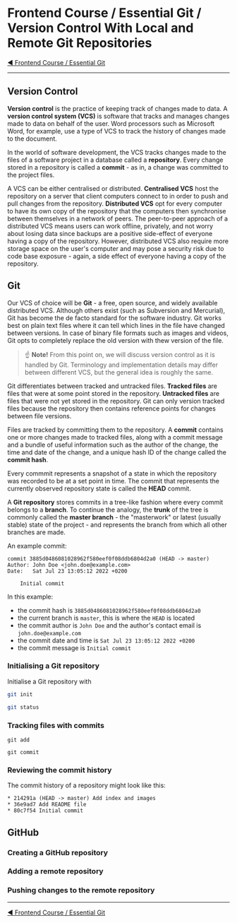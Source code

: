 # Frontend Course / Essential Git / Version Control With Local and Remote Git Repositories

[:arrow_backward: Frontend Course / Essential Git](./README.md)

---

## Version Control

**Version control** is the practice of keeping track of changes made to data. A **version control system (VCS)** is software that tracks and manages changes made to data on behalf of the user. Word processors such as Microsoft Word, for example, use a type of VCS to track the history of changes made to the document.

In the world of software development, the VCS tracks changes made to the files of a software project in a database called a **repository**. Every change stored in a repository is called a **commit** - as in, a change was committed to the project files.

A VCS can be either centralised or distributed. **Centralised VCS** host the repository on a server that client computers connect to in order to push and pull changes from the repository. **Distributed VCS** opt for every computer to have its own copy of the repository that the computers then synchronise between themselves in a network of peers. The peer-to-peer approach of a distributed VCS means users can work offline, privately, and not worry about losing data since backups are a positive side-effect of everyone having a copy of the repository. However, distributed VCS also require more storage space on the user's computer and may pose a security risk due to code base exposure - again, a side effect of everyone having a copy of the repository.

## Git

Our VCS of choice will be **Git** - a free, open source, and widely available distributed VCS. Although others exist (such as Subversion and Mercurial), Git has become the de facto standard for the software industry. Git works best on plain text files where it can tell which lines in the file have changed between versions. In case of binary file formats such as images and videos, Git opts to completely replace the old version with thew version of the file.

> :point_up: **Note!** From this point on, we will discuss version control as it is handled by Git. Terminology and implementation details may differ between different VCS, but the general idea is roughly the same.

Git differentiates between tracked and untracked files. **Tracked files** are files that were at some point stored in the repository. **Untracked files** are files that were not yet stored in the repository. Git can only version tracked files because the repository then contains reference points for changes between file versions.

Files are tracked by committing them to the repository. A **commit** contains one or more changes made to tracked files, along with a commit message and a bundle of useful information such as the author of the change, the time and date of the change, and a unique hash ID of the change called the **commit hash**.

Every commmit represents a snapshot of a state in which the repository was recorded to be at a set point in time. The commit that represents the currently observed repository state is called the **HEAD** commit.

A **Git repository** stores commits in a tree-like fashion where every commit belongs to a **branch**. To continue the analogy, the **trunk** of the tree is commonly called the **master branch** - the "masterwork" or latest (usually stable) state of the project - and represents the branch from which all other branches are made.

An example commit:

```
commit 3885d0486081028962f580eef0f08ddb6804d2a0 (HEAD -> master)
Author: John Doe <john.doe@example.com>
Date:   Sat Jul 23 13:05:12 2022 +0200

    Initial commit
```

In this example:

- the commit hash is `3885d0486081028962f580eef0f08ddb6804d2a0`
- the current branch is `master`, this is where the `HEAD` is located
- the commit author is `John Doe` and the author's contact email is `john.doe@example.com`
- the commit date and time is `Sat Jul 23 13:05:12 2022 +0200`
- the commit message is `Initial commit`

### Initialising a Git repository

Initialise a Git repository with

```sh
git init
```

```sh
git status
```

### Tracking files with commits

```
git add
```

```
git commit
```

### Reviewing the commit history

The commit history of a repository might look like this:

```
* 214291a (HEAD -> master) Add index and images
* 36e9ad7 Add README file
* 80c7f54 Initial commit
```

## GitHub

### Creating a GitHub repository

### Adding a remote repository

### Pushing changes to the remote repository

---

[:arrow_backward: Frontend Course / Essential Git](./README.md)
